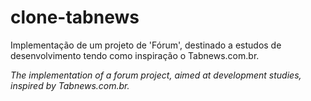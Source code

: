 # clone-tabnews

Implementação de um projeto de 'Fórum', destinado a estudos de desenvolvimento tendo como inspiração o Tabnews.com.br.

_The implementation of a forum project, aimed at development studies, inspired by Tabnews.com.br._
